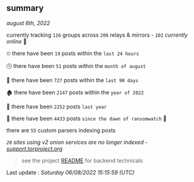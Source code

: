 
## summary
_august 6th, 2022_

currently tracking `116` groups across `206` relays & mirrors - _`101` currently online_ 📡

⏲ there have been `19` posts within the `last 24 hours`

🕓 there have been `51` posts within the `month of august`

📅 there have been `727` posts within the `last 90 days`

🏚 there have been `2147` posts within the `year of 2022`

🚀 there have been `2252` posts `last year`

🦕 there have been `4433` posts `since the dawn of ransomwatch` 🐣

there are `55` custom parsers indexing posts

_`20` sites using v2 onion services are no longer indexed - [support.torproject.org](https://support.torproject.org/onionservices/v2-deprecation/)_

> see the project [README](https://github.com/jmousqueton/ransomwatch#readme) for backend technicals



Last update : _Saturday 06/08/2022 15:15:59 (UTC)_

